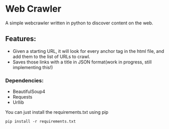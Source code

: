 # Web Crawler

A simple webcrawler written in python to discover content on the web. 

## Features: 
* Given a starting URL, it will look for every anchor tag in the html file, and add them to the list of URLs to crawl. 
* Saves those links with a title in JSON format(work in progress, still implementing this!)

### Dependencies: 
* BeautifulSoup4
* Requests
* Urllib

You can just install the requirements.txt using pip
```
pip install -r requirements.txt
```